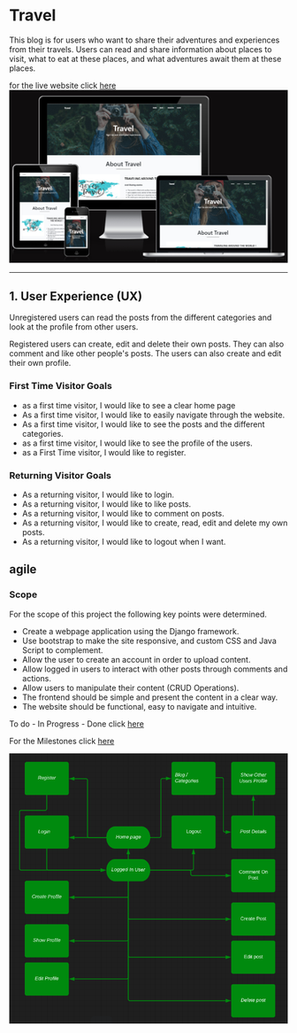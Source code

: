 # Travel

This blog is for users who want to share their adventures and experiences from their travels. Users can read and share information about places to visit, what to eat at these places, and what adventures await them at these places. 

for the live website click
[here](https://project---4.herokuapp.com/)
![Am I Responsive](docs/iamresponsive.png)

<hr>

## 1. User Experience (UX)

Unregistered users can read the posts from the different categories and look at the profile from other users.

Registered users can create, edit and delete their own posts. They can also comment and like other people's posts. The users can also create and edit their own profile.

### First Time Visitor Goals
- as a first time visitor, I would like to see a clear home page
- As a first time visitor, I would like to easily navigate through the website.
- As a first time visitor, I would like to see the posts and the different categories.
- as a first time visitor, I would like to see the profile of the users.
- as a First Time visitor, I would like to register.

### Returning Visitor Goals
- As a returning visitor, I would like to login.
- As a returning visitor, I would like to like posts. 
- As a returning visitor, I would like to comment on posts.
- As a returning visitor, I would like to create, read, edit and delete my own posts.
- As a returning visitor, I would like to logout when I want.



## agile
### Scope
For the scope of this project the following key points were determined.

- Create a webpage application using the Django framework.
- Use bootstrap to make the site responsive, and custom CSS and Java Script to complement.
- Allow the user to create an account in order to upload content.
- Allow logged in users to interact with other posts through comments and actions.
- Allow users to manipulate their content (CRUD Operations).
- The frontend should be simple and present the content in a clear way.
- The website should be functional, easy to navigate and intuitive.

To do - In Progress - Done click
[here](https://github.com/MustafaSahinci/project-portfolio-4/projects/1)

For the Milestones click
[here](https://github.com/MustafaSahinci/project-portfolio-4/milestones)

![Lucid App](docs/Lucas.png)
